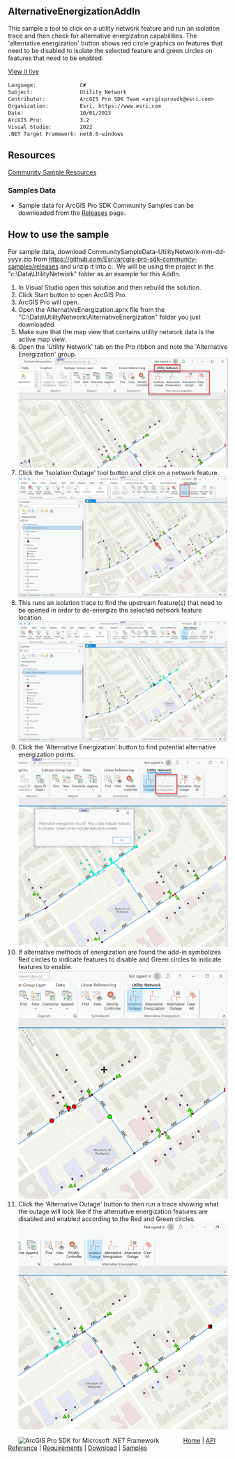 ## AlternativeEnergizationAddIn

<!-- TODO: Write a brief abstract explaining this sample -->
This sample a tool to click on a utility network feature and run an isolation trace and then check for alternative energization capabilities.  The 'alternative energization' button shows red circle graphics on features that need to be disabled to isolate the selected feature and green circles on features that need to be enabled.  
  


<a href="https://pro.arcgis.com/en/pro-app/sdk/" target="_blank">View it live</a>

<!-- TODO: Fill this section below with metadata about this sample-->
```
Language:              C#
Subject:               Utility Network
Contributor:           ArcGIS Pro SDK Team <arcgisprosdk@esri.com>
Organization:          Esri, https://www.esri.com
Date:                  10/01/2023
ArcGIS Pro:            3.2
Visual Studio:         2022
.NET Target Framework: net6.0-windows
```

## Resources

[Community Sample Resources](https://github.com/Esri/arcgis-pro-sdk-community-samples#resources)

### Samples Data

* Sample data for ArcGIS Pro SDK Community Samples can be downloaded from the [Releases](https://github.com/Esri/arcgis-pro-sdk-community-samples/releases) page.  

## How to use the sample
<!-- TODO: Explain how this sample can be used. To use images in this section, create the image file in your sample project's screenshots folder. Use relative url to link to this image using this syntax: ![My sample Image](FacePage/SampleImage.png) -->
For sample data, download CommunitySampleData-UtilityNetwork-mm-dd-yyyy.zip from https://github.com/Esri/arcgis-pro-sdk-community-samples/releases and unzip it into c:\. We will be using the project in the "c:\Data\UtilityNetwork\" folder as an example for this AddIn.  
  
1. In Visual Studio open this solution and then rebuild the solution.
2. Click Start button to open ArcGIS Pro.  
3. ArcGIS Pro will open.   
4. Open the AlternativeEnergization.aprx file from the "C:\Data\UtilityNetwork\AlternativeEnergization" folder you just downloaded.    
5. Make sure that the map view that contains utility network data is the active map view.  
6. Open the 'Utility Network' tab on the Pro ribbon and note the 'Alternative Energization' group.  
![UI](Screenshots/Screenshot1.png)  
7. Click the 'Isolation Outage' tool button and click on a network feature.  
![UI](Screenshots/Screenshot2.png)  
8. This runs an isolation trace to find the upstream feature(s) that need to be opened in order to de-energize the selected network feature location.  
![UI](Screenshots/Screenshot3.png)  
9. Click the 'Alternative Energization' button to find potential alternative energization points.  
![UI](Screenshots/Screenshot4.png)  
10. If alternative methods of energization are found the add-in symbolizes Red circles to indicate features to disable and Green circles to indicate features to enable.  
![UI](Screenshots/Screenshot5.png)  
11. Click the 'Alternative Outage' button to then run a trace showing what the outage will look like if the alternative energization features are disabled and enabled according to the Red and Green circles.  
![UI](Screenshots/Screenshot6.png)  
  

<!-- End -->

&nbsp;&nbsp;&nbsp;&nbsp;&nbsp;&nbsp;<img src="https://esri.github.io/arcgis-pro-sdk/images/ArcGISPro.png"  alt="ArcGIS Pro SDK for Microsoft .NET Framework" height = "20" width = "20" align="top"  >
&nbsp;&nbsp;&nbsp;&nbsp;&nbsp;&nbsp;&nbsp;&nbsp;&nbsp;&nbsp;&nbsp;&nbsp;
[Home](https://github.com/Esri/arcgis-pro-sdk/wiki) | <a href="https://pro.arcgis.com/en/pro-app/latest/sdk/api-reference" target="_blank">API Reference</a> | [Requirements](https://github.com/Esri/arcgis-pro-sdk/wiki#requirements) | [Download](https://github.com/Esri/arcgis-pro-sdk/wiki#installing-arcgis-pro-sdk-for-net) | <a href="https://github.com/esri/arcgis-pro-sdk-community-samples" target="_blank">Samples</a>
